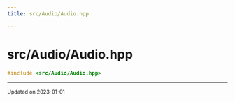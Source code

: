 ```yaml
---
title: src/Audio/Audio.hpp

---
```


# src/Audio/Audio.hpp




```cpp
#include <src/Audio/Audio.hpp>
```






-------------------------------

<sub>Updated on 2023-01-01</sub>
